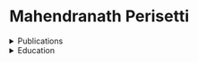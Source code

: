 # Mahendranath Perisetti




<details>
   <summary>Publications</summary>
      
</details>

<details>
   <summary>Education</summary>
      This is fun. 
</details>
